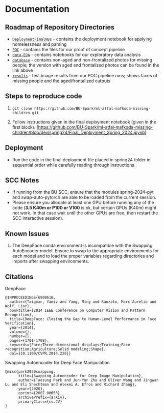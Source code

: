 # Documentation 


## Roadmap of Repository Directories
- [`DeploymentFinalNBs`](https://github.com/BU-Spark/ml-atfal-mafkoda-missing-children/blob/dev/spring24/Final_Deployment_Spring_2024.ipynb) - contains the deployment notebook for applying homelessness and parsing
- [`POC`](https://github.com/BU-Spark/ml-atfal-mafkoda-missing-children/blob/dev/spring24/POC_Spring_24.ipynb) - contains the files for our proof of concept pipeline
- [`data-EDA`](https://github.com/BU-Spark/ml-atfal-mafkoda-missing-children/blob/dev/spring24/EDA_Spring_24.ipynb) - contains notebooks for our exploratory data analysis
- [`database`](https://github.com/BU-Spark/ml-atfal-mafkoda-missing-children/tree/dev/database) - contains non-aged and non-frontalized photos for missing people; the version with aged and frontalized photos can be found in the link above
- [`results`](https://github.com/BU-Spark/ml-atfal-mafkoda-missing-children/tree/dev/results) - test image results from our POC pipeline runs; shows faces of missing people and the aged/frontalized outputs


## Steps to reproduce code
1. `git clone https://github.com/BU-Spark/ml-atfal-mafkoda-missing-children.git`

2. Follow instructions given in the final deployment notebook (given in the first block). [https://github.com/BU-Spark/ml-atfal-mafkoda-missing-children/blob/dev/spring24/Final_Deployment_Spring_2024.ipynb]

## Deployment
- Run the code in the final deployment file placed in spring24 folder in sequential order while carefully reading through instructions.


## SCC Notes
* If running from the BU SCC, ensure that the modules spring-2024-pyt and swap-auto-pytorch are able to be loaded from the current session.
* Please ensure you allocate at least one GPU before running any of the code (**3.5 K40m or P100 or V100** is ok, but certain GPUs (K40m) might not work. In that case wait until the other GPUs are free, then restart the SCC interactive session).


## Known Issues
1. The DeepFace conda environment is incompatible with the Swapping AutoEncoder model. Ensure to swap to the appropriate environments for each model and to load the proper variables regarding directories and imports after swapping environments.


## Citations 
DeepFace
```
@INPROCEEDINGS{6909616,
  author={Taigman, Yaniv and Yang, Ming and Ranzato, Marc'Aurelio and Wolf, Lior},
  booktitle={2014 IEEE Conference on Computer Vision and Pattern Recognition}, 
  title={DeepFace: Closing the Gap to Human-Level Performance in Face Verification}, 
  year={2014},
  volume={},
  number={},
  pages={1701-1708},
  keywords={Face;Three-dimensional displays;Training;Face recognition;Agriculture;Solid modeling;Shape},
  doi={10.1109/CVPR.2014.220}}
```

Swapping Autoencoder for Deep Face Manipulation
```
@misc{park2020swapping,
      title={Swapping Autoencoder for Deep Image Manipulation}, 
      author={Taesung Park and Jun-Yan Zhu and Oliver Wang and Jingwan Lu and Eli Shechtman and Alexei A. Efros and Richard Zhang},
      year={2020},
      eprint={2007.00653},
      archivePrefix={arXiv},
      primaryClass={cs.CV}
}
```



